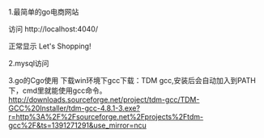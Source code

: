 1.最简单的go电商网站

访问
http://localhost:4040/

正常显示
Let's Shopping!

2.mysql访问

3.go的Cgo使用
下载win环境下gcc下载：TDM gcc,安装后会自动加入到PATH下，cmd里就能使用gcc命令。
http://downloads.sourceforge.net/project/tdm-gcc/TDM-GCC%20Installer/tdm-gcc-4.8.1-3.exe?r=http%3A%2F%2Fsourceforge.net%2Fprojects%2Ftdm-gcc%2F&ts=1391271291&use_mirror=ncu
